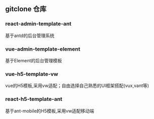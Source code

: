 ## gitclone 仓库

### react-admin-template-ant
基于antd的后台管理系统

### vue-admin-template-element
基于Element的后台管理模板

### vue-h5-template-vw
vue的H5模板,采用vw适配；自由选择自己熟悉的UI框架搭配(vux,vant等)

### react-h5-template-ant
基于ant-mobile的H5模板,采用vw适配移动端